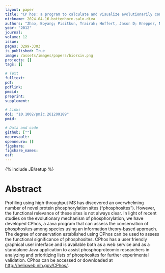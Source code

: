 ```yaml
---
layout: paper
title: "CP hos: a program to calculate and visualize evolutionarily conserved functional phosphorylation sites"
nickname: 2024-04-16-bottenhorn-salo-diva
authors: "Zhao, Boyang; Pisitkun, Trairak; Hoffert, Jason D; Knepper, Mark A; Saeed, Fahad; "
year: "2012"
journal: 
volume: 12
issue:
pages: 3299-3303
is_published: True
image: /assets/images/papers/biorxiv.png
projects: []
tags: []

# Text
fulltext:
pdf:
pdflink:
pmcid:
preprint: 
supplement:

# Links
doi: "10.1002/pmic.201200189"
pmid:

# Data and code
github: [""]
neurovault:
openneuro: []
figshare:
figshare_names:
osf:
---
```

{% include JB/setup %}

# Abstract

Profiling using high‐throughput MS has discovered an overwhelming number of novel protein phosphorylation sites (“phosphosites”). However, the functional relevance of these sites is not always clear. In light of recent studies on the evolutionary mechanism of phosphorylation, we have developed CPhos, a Java program that can assess the conservation of phosphosites among species using an information theory‐based approach. The degree of conservation established using CPhos can be used to assess the functional significance of phosphosites. CPhos has a user friendly graphical user interface and is available both as a web service and as a standalone Java application to assist phosphoproteomic researchers in analyzing and prioritizing lists of phosphosites for further experimental validation. CPhos can be accessed or downloaded at http://helixweb.nih.gov/CPhos/.
